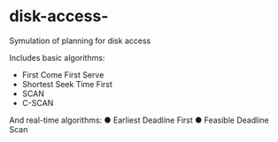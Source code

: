 # disk-access-
Symulation of planning for disk access 

Includes basic algorithms:
- First Come First Serve
- Shortest Seek Time First
- SCAN
- C-SCAN

And real-time algorithms:
● Earliest Deadline First
● Feasible Deadline Scan 
